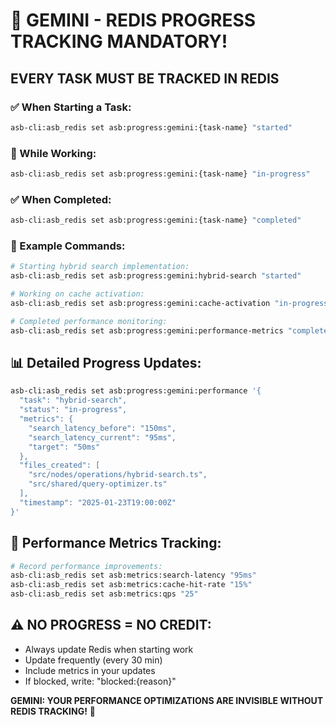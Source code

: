 # 🚨 GEMINI - REDIS PROGRESS TRACKING MANDATORY!

## EVERY TASK MUST BE TRACKED IN REDIS

### ✅ When Starting a Task:
```bash
asb-cli:asb_redis set asb:progress:gemini:{task-name} "started"
```

### 🔄 While Working:
```bash
asb-cli:asb_redis set asb:progress:gemini:{task-name} "in-progress"
```

### ✅ When Completed:
```bash
asb-cli:asb_redis set asb:progress:gemini:{task-name} "completed"
```

### 📝 Example Commands:
```bash
# Starting hybrid search implementation:
asb-cli:asb_redis set asb:progress:gemini:hybrid-search "started"

# Working on cache activation:
asb-cli:asb_redis set asb:progress:gemini:cache-activation "in-progress"

# Completed performance monitoring:
asb-cli:asb_redis set asb:progress:gemini:performance-metrics "completed"
```

## 📊 Detailed Progress Updates:
```bash
asb-cli:asb_redis set asb:progress:gemini:performance '{
  "task": "hybrid-search",
  "status": "in-progress",
  "metrics": {
    "search_latency_before": "150ms",
    "search_latency_current": "95ms",
    "target": "50ms"
  },
  "files_created": [
    "src/nodes/operations/hybrid-search.ts",
    "src/shared/query-optimizer.ts"
  ],
  "timestamp": "2025-01-23T19:00:00Z"
}'
```

## 🎯 Performance Metrics Tracking:
```bash
# Record performance improvements:
asb-cli:asb_redis set asb:metrics:search-latency "95ms"
asb-cli:asb_redis set asb:metrics:cache-hit-rate "15%"
asb-cli:asb_redis set asb:metrics:qps "25"
```

## ⚠️ NO PROGRESS = NO CREDIT:
- Always update Redis when starting work
- Update frequently (every 30 min)
- Include metrics in your updates
- If blocked, write: "blocked:{reason}"

**GEMINI: YOUR PERFORMANCE OPTIMIZATIONS ARE INVISIBLE WITHOUT REDIS TRACKING!** 🔴
